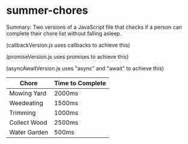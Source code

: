 # summer-chores
Summary:
Two versions of a JavaScript file that checks if a person can complete their chore list without falling asleep.

(callbackVersion.js uses callbacks to achieve this)

(promiseVersion.js uses promises to achieve this)

(asyncAwaitVersion.js uses "async" and "await" to achieve this)
 


|     Chore    | Time to Complete |
|--------------|------------------|
|  Mowing Yard |     2000ms       |
|  Weedeating  |     1500ms       |
|   Trimming   |     1000ms       |
| Collect Wood |     2500ms       |
| Water Garden |      500ms       |
